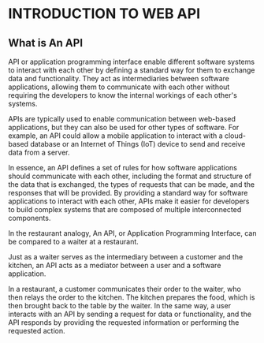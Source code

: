 # INTRODUCTION TO WEB API

## What is An API

API or application programming interface enable different software systems to interact with each other by defining a standard way for them to exchange data and functionality. They act as intermediaries between software applications, allowing them to communicate with each other without requiring the developers to know the internal workings of each other's systems.

APIs are typically used to enable communication between web-based applications, but they can also be used for other types of software. For example, an API could allow a mobile application to interact with a cloud-based database or an Internet of Things (IoT) device to send and receive data from a server.

In essence, an API defines a set of rules for how software applications should communicate with each other, including the format and structure of the data that is exchanged, the types of requests that can be made, and the responses that will be provided. By providing a standard way for software applications to interact with each other, APIs make it easier for developers to build complex systems that are composed of multiple interconnected components.


In the restaurant analogy, An API, or Application Programming Interface, can be compared to a waiter at a restaurant.

Just as a waiter serves as the intermediary between a customer and the kitchen, an API acts as a mediator between a user and a software application.

In a restaurant, a customer communicates their order to the waiter, who then relays the order to the kitchen. The kitchen prepares the food, which is then brought back to the table by the waiter. In the same way, a user interacts with an API by sending a request for data or functionality, and the API responds by providing the requested information or performing the requested action.